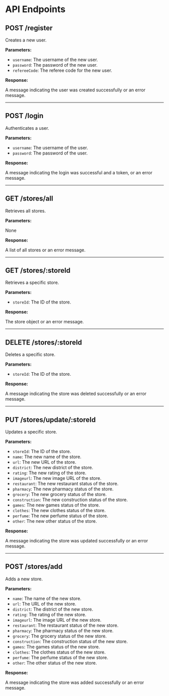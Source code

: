 # API Endpoints

## POST /register

Creates a new user.

**Parameters:**

- `username`: The username of the new user.
- `password`: The password of the new user.
- `refereeCode`: The referee code for the new user.

**Response:**

A message indicating the user was created successfully or an error message.

---

## POST /login

Authenticates a user.

**Parameters:**

- `username`: The username of the user.
- `password`: The password of the user.

**Response:**

A message indicating the login was successful and a token, or an error message.

---

## GET /stores/all

Retrieves all stores.

**Parameters:**

None

**Response:**

A list of all stores or an error message.

---

## GET /stores/:storeId

Retrieves a specific store.

**Parameters:**

- `storeId`: The ID of the store.

**Response:**

The store object or an error message.

---

## DELETE /stores/:storeId

Deletes a specific store.

**Parameters:**

- `storeId`: The ID of the store.

**Response:**

A message indicating the store was deleted successfully or an error message.

---

## PUT /stores/update/:storeId

Updates a specific store.

**Parameters:**

- `storeId`: The ID of the store.
- `name`: The new name of the store.
- `url`: The new URL of the store.
- `district`: The new district of the store.
- `rating`: The new rating of the store.
- `imageurl`: The new image URL of the store.
- `restaurant`: The new restaurant status of the store.
- `pharmacy`: The new pharmacy status of the store.
- `grocery`: The new grocery status of the store.
- `construction`: The new construction status of the store.
- `games`: The new games status of the store.
- `clothes`: The new clothes status of the store.
- `perfume`: The new perfume status of the store.
- `other`: The new other status of the store.

**Response:**

A message indicating the store was updated successfully or an error message.

---

## POST /stores/add

Adds a new store.

**Parameters:**

- `name`: The name of the new store.
- `url`: The URL of the new store.
- `district`: The district of the new store.
- `rating`: The rating of the new store.
- `imageurl`: The image URL of the new store.
- `restaurant`: The restaurant status of the new store.
- `pharmacy`: The pharmacy status of the new store.
- `grocery`: The grocery status of the new store.
- `construction`: The construction status of the new store.
- `games`: The games status of the new store.
- `clothes`: The clothes status of the new store.
- `perfume`: The perfume status of the new store.
- `other`: The other status of the new store.

**Response:**

A message indicating the store was added successfully or an error message.
